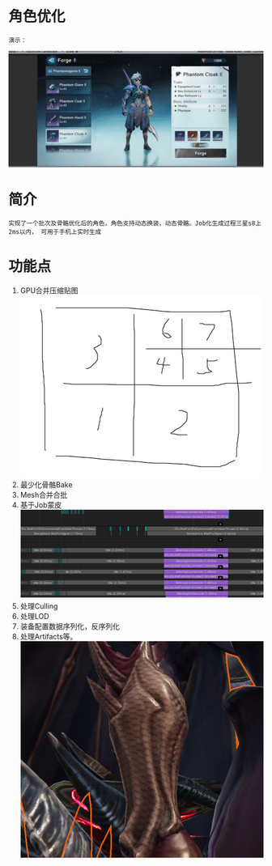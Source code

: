 # 角色优化
    演示：
![](1.gif)

# 简介
    实现了一个批次及骨骼优化后的角色，角色支持动态换装，动态骨骼。Job化生成过程三星s8上2ms以内， 可用于手机上实时生成
# 功能点
1. GPU合并压缩贴图 
![合并位置](1.png)
1. 最少化骨骼Bake
2. Mesh合并合批
3. 基于Job蒙皮
![cost](cost.png)  
4. 处理Culling
5. 处理LOD
6. 装备配置数据序列化，反序列化
7. 处理Artifacts等。
![uv溢出](2.png)

